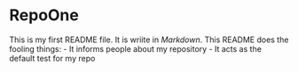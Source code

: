 # RepoOne
This is my first README file. It is wriite in _Markdown_.
This README does the fooling things:
    - It informs people about my repository
    - It acts as the default test for my repo